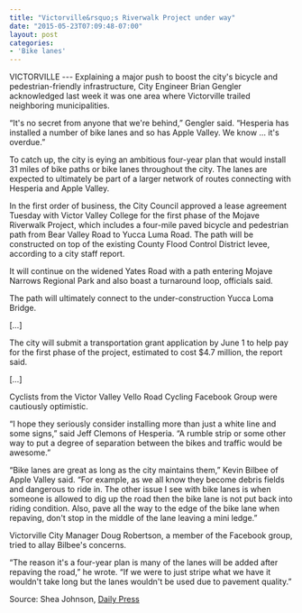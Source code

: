 ```yaml
---
title: "Victorville&rsquo;s Riverwalk Project under way"
date: "2015-05-23T07:09:48-07:00"
layout: post
categories:
- 'Bike lanes'
---
```


VICTORVILLE --- Explaining a major push to boost the city's bicycle and pedestrian-friendly infrastructure, City Engineer Brian Gengler acknowledged last week it was one area where Victorville trailed neighboring municipalities.

“It's no secret from anyone that we're behind,” Gengler said. “Hesperia has installed a number of bike lanes and so has Apple Valley. We know … it's overdue.”

To catch up, the city is eying an ambitious four-year plan that would install 31 miles of bike paths or bike lanes throughout the city. The lanes are expected to ultimately be part of a larger network of routes connecting with Hesperia and Apple Valley.

In the first order of business, the City Council approved a lease agreement Tuesday with Victor Valley College for the first phase of the Mojave Riverwalk Project, which includes a four-mile paved bicycle and pedestrian path from Bear Valley Road to Yucca Luma Road. The path will be constructed on top of the existing County Flood Control District levee, according to a city staff report.

It will continue on the widened Yates Road with a path entering Mojave Narrows Regional Park and also boast a turnaround loop, officials said.

The path will ultimately connect to the under-construction Yucca Loma Bridge.

\[…\]

The city will submit a transportation grant application by June 1 to help pay for the first phase of the project, estimated to cost $4.7 million, the report said.

\[…\]

Cyclists from the Victor Valley Vello Road Cycling Facebook Group were cautiously optimistic.

“I hope they seriously consider installing more than just a white line and some signs,” said Jeff Clemons of Hesperia. “A rumble strip or some other way to put a degree of separation between the bikes and traffic would be awesome.”

“Bike lanes are great as long as the city maintains them,” Kevin Bilbee of Apple Valley said. “For example, as we all know they become debris fields and dangerous to ride in. The other issue I see with bike lanes is when someone is allowed to dig up the road then the bike lane is not put back into riding condition. Also, pave all the way to the edge of the bike lane when repaving, don't stop in the middle of the lane leaving a mini ledge.”

Victorville City Manager Doug Robertson, a member of the Facebook group, tried to allay Bilbee's concerns.

“The reason it's a four-year plan is many of the lanes will be added after repaving the road,” he wrote. “If we were to just stripe what we have it wouldn't take long but the lanes wouldn't be used due to pavement quality.”

Source: Shea Johnson, [Daily Press](https://www.vvdailypress.com/article/20150523/NEWS/150529852)